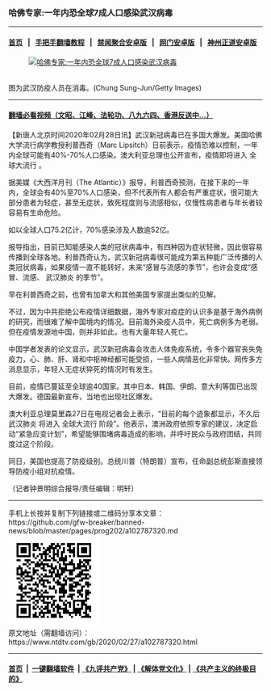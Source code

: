 ### 哈佛专家:一年内恐全球7成人口感染武汉病毒
------------------------

#### [首页](https://github.com/gfw-breaker/banned-news/blob/master/README.md) &nbsp;&nbsp;|&nbsp;&nbsp; [手把手翻墙教程](https://github.com/gfw-breaker/guides/wiki) &nbsp;&nbsp;|&nbsp;&nbsp; [禁闻聚合安卓版](https://github.com/gfw-breaker/bn-android) &nbsp;&nbsp;|&nbsp;&nbsp; [网门安卓版](https://github.com/oGate2/oGate) &nbsp;&nbsp;|&nbsp;&nbsp; [神州正道安卓版](https://github.com/SzzdOgate/update) 



<div><div class="featured_image">
 <a href="https://i.ntdtv.com/assets/uploads/2020/02/GettyImages-1208952569.jpg" target="_blank">
  <figure>
   <img alt="哈佛专家:一年内恐全球7成人口感染武汉病毒" src="https://i.ntdtv.com/assets/uploads/2020/02/GettyImages-1208952569-800x450.jpg"/>
  </figure><br/>
 </a>
 <span class="caption">
  图为武汉防疫人员在消毒。(Chung Sung-Jun/Getty Images)
 </span>
</div>
</div><hr/>

#### [翻墙必看视频（文昭、江峰、法轮功、八九六四、香港反送中...）](https://github.com/gfw-breaker/banned-news/blob/master/pages/link3.md)

<div><div class="post_content" itemprop="articleBody">
 <p>
  【新唐人北京时间2020年02月28日讯】武汉新冠病毒已在多国大爆发。美国哈佛大学流行病学教授利普西奇（Marc Lipsitch）日前表示，疫情恐难以控制，一年内全球可能有40%-70%人口感染。澳大利亚总理也公开宣布，疫情即将进入
  <ok href="https://www.ntdtv.com/gb/全球大流行.htm">
   全球大流行
  </ok>
  。
 </p>
 <p>
  据美媒《大西洋月刊（The Atlantic）》报导，利普西奇预测，在接下来的一年内，全球会有40%至70%人口感染，但不代表所有人都会有严重症状，很可能大部分患者为轻症，甚至无症状，致死程度则与流感相似，仅慢性病患者与年长者较容易有生命危险。
 </p>
 <p>
  如以全球人口75.2亿计，70%感染涉及人数逾52亿。
 </p>
 <p>
  报导指出，目前已知能感染人类的冠状病毒中，有四种因为症状轻微，因此很容易传播到全球各地。利普西奇认为，武汉新冠病毒很可能成为第五种能广泛传播的人类冠状病毒，如果疫情一直不能转好，未来“感冒与流感的季节”，也许会变成“感冒、流感、
  <ok href="https://www.ntdtv.com/gb/武汉肺炎.htm">
   武汉肺炎
  </ok>
  的季节”。
 </p>
 <p>
  早在利普西奇之前，也曾有加拿大和其他美国专家提出类似的见解。
 </p>
 <p>
  不过，因为中共拒绝公布疫情详细数据，海外专家对疫症的认识多是基于海外病例的研究，而很难了解中国境内的情况。目前海外染疫人员中，死亡病例多为老弱。但在疫情发源地中国，则并非如此，也有大量年轻人死亡。
 </p>
 <p>
  中国学者发表的论文显示，武汉新冠病毒会攻击人体免疫系统，令多个器官丧失免疫力，心、肺、肝、肾和中枢神经都可能受损，一些人病情恶化非常快。网传多方消息显示，年轻人无症状猝死的情况时有发生。
 </p>
 <p>
  目前，疫情已蔓延至全球逾40国家。其中日本、韩国、伊朗、意大利等国已出现大爆发。德国最新宣布，当地也出现社区爆发。
 </p>
 <p>
  澳大利亚总理莫里森27日在电视记者会上表示，“目前的每个迹象都显示，不久后
  <ok href="https://www.ntdtv.com/gb/武汉肺炎.htm">
   武汉肺炎
  </ok>
  将进入
  <ok href="https://www.ntdtv.com/gb/全球大流行.htm">
   全球大流行
  </ok>
  阶段”。他表示，澳洲政府依照专家的建议，决定启动“紧急应变计划”，希望能够围堵病毒造成的影响，并呼吁民众与政府团结，共同度过这个阶段。
 </p>
 <p>
  同日，美国也提高了防疫级别。总统川普（特朗普）宣布，任命副总统彭斯直接领导防疫小组对抗疫情。
 </p>
 <p>
  （记者钟景明综合报导/责任编辑：明轩）
 </p>
 <div class="single_ad">
 </div>
</div>
</div>
<hr/>
手机上长按并复制下列链接或二维码分享本文章：<br/>
https://github.com/gfw-breaker/banned-news/blob/master/pages/prog202/a102787320.md <br/>
<a href='https://github.com/gfw-breaker/banned-news/blob/master/pages/prog202/a102787320.md'><img src='https://github.com/gfw-breaker/banned-news/blob/master/pages/prog202/a102787320.md.png'/></a> <br/>
原文地址（需翻墙访问）：https://www.ntdtv.com/gb/2020/02/27/a102787320.html


------------------------
#### [首页](https://github.com/gfw-breaker/banned-news/blob/master/README.md) &nbsp;|&nbsp; [一键翻墙软件](https://github.com/gfw-breaker/nogfw/blob/master/README.md) &nbsp;| [《九评共产党》](https://github.com/gfw-breaker/9ping.md/blob/master/README.md#九评之一评共产党是什么) | [《解体党文化》](https://github.com/gfw-breaker/jtdwh.md/blob/master/README.md) | [《共产主义的终极目的》](https://github.com/gfw-breaker/gczydzjmd.md/blob/master/README.md)


<img src='http://gfw-breaker.win/banned-news/pages/prog202/a102787320.md' width='0px' height='0px'/>